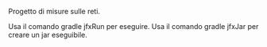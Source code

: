 Progetto di misure sulle reti.

Usa il comando gradle jfxRun per eseguire.
Usa il comando gradle jfxJar per creare un jar eseguibile.


